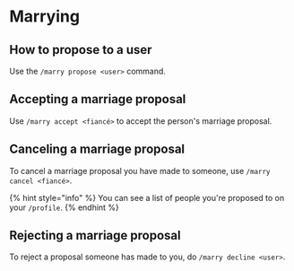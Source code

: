 # Marrying

## How to propose to a user

Use the `/marry propose <user>` command.

## Accepting a marriage proposal

Use `/marry accept <fiancé>` to accept the person's marriage proposal.

## Canceling a marriage proposal

To cancel a marriage proposal you have made to someone, use `/marry cancel <fiancé>`.

{% hint style="info" %}
You can see a list of people you're proposed to on your `/profile`.
{% endhint %}

## Rejecting a marriage proposal

To reject a proposal someone has made to you, do `/marry decline <user>`.
